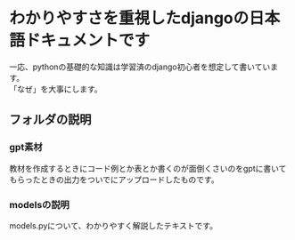 # わかりやすさを重視したdjangoの日本語ドキュメントです

一応、pythonの基礎的な知識は学習済のdjango初心者を想定して書いています。  
「なぜ」を大事にします。

## フォルダの説明

### gpt素材  
教材を作成するときにコード例とか表とか書くのが面倒くさいのをgptに書いてもらったときの出力をついでにアップロードしたものです。

### modelsの説明
models.pyについて、わかりやすく解説したテキストです。